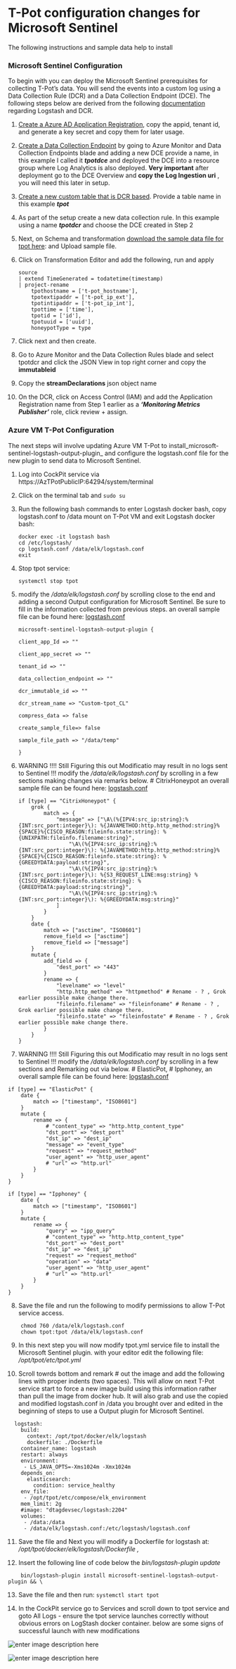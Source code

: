 # T-Pot configuration changes for Microsoft Sentinel

The following instructions and sample data help to install 

### Microsoft Sentinel Configuration

To begin with you can deploy the Microsoft Sentinel prerequisites for collecting T-Pot’s data. You will send the events into a custom log using a Data Collection Rule (DCR) and a Data Collection Endpoint (DCE). The following steps below are derived from the following [documentation](https://learn.microsoft.com/en-us/azure/sentinel/connect-logstash-data-connection-rules#create-the-required-dcr-resources) regarding Logstash and DCR.

1.  [Create a Azure AD Application Registration](https://learn.microsoft.com/en-us/azure/azure-monitor/logs/tutorial-logs-ingestion-portal#create-azure-ad-application), copy the appid, tenant id, and generate a key secret and copy them for later usage.
    
2.  [Create a Data Collection Endpoint](https://learn.microsoft.com/en-us/azure/azure-monitor/logs/tutorial-logs-ingestion-portal#create-data-collection-endpoint) by going to Azure Monitor and Data Collection Endpoints blade and adding a new DCE provide a name, in this example I called it ***tpotdce*** and deployed the DCE into a resource group where Log Analytics is also deployed. **Very important** after deployment go to the DCE Overview and **copy the Log Ingestion uri** , you will need this later in setup.
    
3.  [Create a new custom table that is DCR based](https://learn.microsoft.com/en-us/azure/azure-monitor/logs/tutorial-logs-ingestion-portal#create-new-table-in-log-analytics-workspace). Provide a table name in this example ***tpot***
    
4.  As part of the setup create a new data collection rule. In this example using a name ***tpotdcr*** and choose the DCE created in Step 2
    
5.  Next, on Schema and transformation [download the sample data file for tpot here](https://github.com/swiftsolves-msft/Azure-TPot/blob/main/sample/tpot_all/tpotsentinel-datasample.json): and Upload sample file.
    
6.  Click on Transformation Editor and add the following, run and apply

    ```
    source
    | extend TimeGenerated = todatetime(timestamp)
    | project-rename
        tpothostname = ['t-pot_hostname'],
        tpotextipaddr = ['t-pot_ip_ext'],
        tpotintipaddr = ['t-pot_ip_int'],
        tpottime = ['time'],
        tpotid = ['id'],
        tpotuuid = ['uuid'],
        honeypotType = type
    ```
    
7.  Click next and then create.
    
8.  Go to Azure Monitor and the Data Collection Rules blade and select tpotdcr and click the JSON View in top right corner and copy the **immutableid**
    
9.  Copy the **streamDeclarations** json object name
    
10.  On the DCR, click on Access Control (IAM) and add the Application Registration name from Step 1 earlier as a **_‘Monitoring Metrics Publisher’_** role, click review + assign.
    

### Azure VM T-Pot Configuration

The next steps will involve updating Azure VM T-Pot to install_microsoft-sentinel-logstash-output-plugin_ and configure the logstash.conf file for the new plugin to send data to Microsoft Sentinel.

1.  Log into CockPit service via https://AzTPotPublicIP:64294/system/terminal
    
2.  Click on the terminal tab and `sudo su`
    
3.  Run the following bash commands to enter Logstash docker bash, copy logstash.conf to /data mount on T-Pot VM and exit Logstash docker bash:
    
    ```
    docker exec -it logstash bash  
    cd /etc/logstash/  
    cp logstash.conf /data/elk/logstash.conf  
    exit
    ```
    
4.  Stop tpot service:
    
    `systemctl stop tpot`
    
5.  modify the _/data/elk/logstash.conf_ by scrolling close to the end and adding a second Output configuration for Microsoft Sentinel. Be sure to fill in the information collected from previous steps. an overall sample file can be found here: [logstash.conf](https://github.com/swiftsolves-msft/Azure-TPot/blob/main/sample/tpot_all/logstash.conf)
    
    `microsoft-sentinel-logstash-output-plugin {`
    
    `client_app_Id => ""`
    
    `client_app_secret => ""`
    
    `tenant_id => ""`
    
    `data_collection_endpoint => ""`
    
    `dcr_immutable_id => ""`
    
    `dcr_stream_name => "Custom-tpot_CL"`
    
    `compress_data => false`
    
    `create_sample_file=> false`
    
    `sample_file_path => "/data/temp"`
    
    `}`
    
6. WARNING !!!! Still Figuring this out Modificatio may result in no logs sent to Sentinel !!! modify the _/data/elk/logstash.conf_ by scrolling in a few sections making changes via remarks below. # CitrixHoneypot an overall sample file can be found here: [logstash.conf](https://github.com/swiftsolves-msft/Azure-TPot/blob/main/sample/tpot_all/logstash.conf)

    ```# CitrixHoneypot
    if [type] == "CitrixHoneypot" {
    	grok {
    		match => {
    			"message" => ["\A\(%{IPV4:src_ip:string}:%{INT:src_port:integer}\): %{JAVAMETHOD:http.http_method:string}%{SPACE}%{CISCO_REASON:fileinfo.state:string}: %{UNIXPATH:fileinfo.filename:string}",
    				"\A\(%{IPV4:src_ip:string}:%{INT:src_port:integer}\): %{JAVAMETHOD:http.http_method:string}%{SPACE}%{CISCO_REASON:fileinfo.state:string}: %{GREEDYDATA:payload:string}",
    				"\A\(%{IPV4:src_ip:string}:%{INT:src_port:integer}\): %{S3_REQUEST_LINE:msg:string} %{CISCO_REASON:fileinfo.state:string}: %{GREEDYDATA:payload:string:string}",
    				"\A\(%{IPV4:src_ip:string}:%{INT:src_port:integer}\): %{GREEDYDATA:msg:string}"
    			]
    		}
    	}
    	date {
    		match => ["asctime", "ISO8601"]
    		remove_field => ["asctime"]
    		remove_field => ["message"]
    	}
    	mutate {
    		add_field => {
    			"dest_port" => "443"
    		}
    		rename => {
    			"levelname" => "level"
    			"http.http_method" => "httpmethod" # Rename - ? , Grok earlier possible make change there.
    			"fileinfo.filename" => "fileinfoname" # Rename - ? , Grok earlier possible make change there.
    			"fileinfo.state" => "fileinfostate" # Rename - ? , Grok earlier possible make change there.
    		}
    	}
    }
    ```

7. WARNING !!!! Still Figuring this out Modificatio may result in no logs sent to Sentinel !!! modify the _/data/elk/logstash.conf_ by scrolling in a few sections and Remarking out via below. # ElasticPot, # Ipphoney, an overall sample file can be found here: [logstash.conf](https://github.com/swiftsolves-msft/Azure-TPot/blob/main/sample/tpot_all/logstash.conf)

```# ElasticPot
if [type] == "ElasticPot" {
	date {
		match => ["timestamp", "ISO8601"]
	}
	mutate {
		rename => {
			# "content_type" => "http.http_content_type"
			"dst_port" => "dest_port"
			"dst_ip" => "dest_ip"
			"message" => "event_type"
			"request" => "request_method"
			"user_agent" => "http_user_agent"
			# "url" => "http.url"
		}
	}
}
```

```# Ipphoney
if [type] == "Ipphoney" {
	date {
		match => ["timestamp", "ISO8601"]
	}
	mutate {
		rename => {
			"query" => "ipp_query"
			# "content_type" => "http.http_content_type"
			"dst_port" => "dest_port"
			"dst_ip" => "dest_ip"
			"request" => "request_method"
			"operation" => "data"
			"user_agent" => "http_user_agent"
			# "url" => "http.url"
		}
	}
}
```

8. Save the file and run the following to modify permissions to allow T-Pot service access.

```
    chmod 760 /data/elk/logstash.conf  
    chown tpot:tpot /data/elk/logstash.conf
```

9. In this next step you will now modify tpot.yml service file to install the Microsoft Sentinel plugin. with your editor edit the following file: _/opt/tpot/etc/tpot.yml_

10.  Scroll towrds bottom and remark # out the image and add the following lines with proper indents (two spaces). This will allow on next T-Pot service start to force a new image build using this information rather than pull the image from docker hub. It will also grab and use the copied and modified logstash.conf in /data you brought over and edited in the beginning of steps to use a Output plugin for Microsoft Sentinel.
    
```## Logstash service
  logstash:
    build:
      context: /opt/tpot/docker/elk/logstash
      dockerfile: ./Dockerfile
    container_name: logstash
    restart: always
    environment:
     - LS_JAVA_OPTS=-Xms1024m -Xmx1024m
    depends_on:
      elasticsearch:
        condition: service_healthy
    env_file:
     - /opt/tpot/etc/compose/elk_environment
    mem_limit: 2g
    #image: "dtagdevsec/logstash:2204"
    volumes:
     - /data:/data
     - /data/elk/logstash.conf:/etc/logstash/logstash.conf
```

11.  Save the file and Next you will modify a Dockerfile for logstash at: _/opt/tpot/docker/elk/logstash/Dockerfile ,_

12.  Insert the following line of code below the _bin/logstash-plugin update_

```
    bin/logstash-plugin install microsoft-sentinel-logstash-output-plugin && \
```

13.  Save the file and then run: `systemctl start tpot`
    
14.  In the CockPit service go to Services and scroll down to tpot service and goto All Logs - ensure the tpot service launches correctly without obvious errors on LogStash docker container. below are some signs of successful launch with new modifications

![enter image description here](https://raw.githubusercontent.com/swiftsolves-msft/Azure-TPot/main/images/tpotload1.png)

![enter image description here](https://raw.githubusercontent.com/swiftsolves-msft/Azure-TPot/main/images/tpotload2.png)
